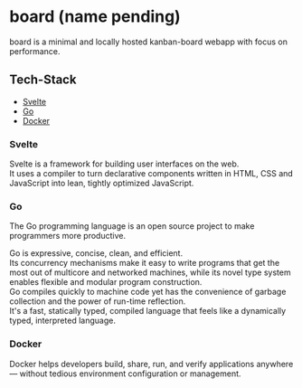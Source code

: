 # board (name pending)
board is a minimal and locally hosted kanban-board webapp with focus on performance.

## Tech-Stack
- [Svelte](https://svelte.dev/docs/svelte/overview)
- [Go](https://go.dev/doc/)
- [Docker](https://www.docker.com/)

### Svelte
Svelte is a framework for building user interfaces on the web.\
It uses a compiler to turn declarative components written in HTML, CSS and JavaScript into lean, tightly optimized JavaScript.

### Go
The Go programming language is an open source project to make programmers more productive.

Go is expressive, concise, clean, and efficient.\
Its concurrency mechanisms make it easy to write programs that get the most out of multicore and networked machines, while its novel type system enables flexible and modular program construction.\
Go compiles quickly to machine code yet has the convenience of garbage collection and the power of run-time reflection.\
It's a fast, statically typed, compiled language that feels like a dynamically typed, interpreted language.

### Docker
Docker helps developers build, share, run, and verify applications anywhere — without tedious environment configuration or management.